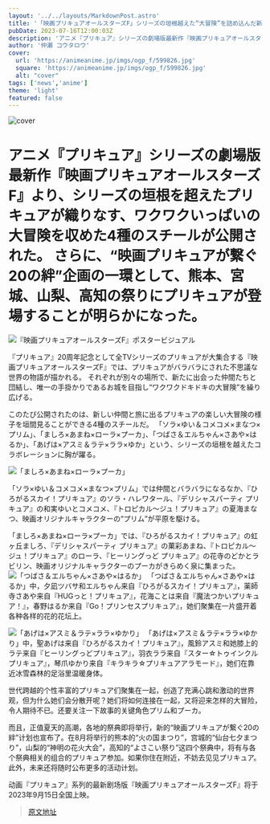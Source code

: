 ```yaml
---
layout: '../../layouts/MarkdownPost.astro'
title: '「映画プリキュアオールスターズF」シリーズの垣根越えた“大冒険”を詰め込んだ新スチール公開！ 熊本・宮城・山梨・高知の祭りで企画も'
pubDate: 2023-07-16T12:00:03Z
description: 'アニメ『プリキュア』シリーズの劇場版最新作『映画プリキュアオールスターズF』より、ワクワクいっぱいの大冒険を収めた4種のスチールが公開された。さらに、熊本、宮城、山梨、高知の祭りにプリキュアが登場することが明らかになった。'
author: '仲瀬 コウタロウ'
cover:
  url: 'https://animeanime.jp/imgs/ogp_f/599826.jpg'
  square: 'https://animeanime.jp/imgs/ogp_f/599826.jpg'
  alt: "cover"
tags: ['news','anime']
theme: 'light'
featured: false
---
```


![cover](https://animeanime.jp/imgs/ogp_f/599826.jpg)

# アニメ『プリキュア』シリーズの劇場版最新作『映画プリキュアオールスターズF』より、シリーズの垣根を超えたプリキュアが織りなす、ワクワクいっぱいの大冒険を収めた4種のスチールが公開された。 さらに、“映画プリキュアが繋ぐ20の絆”企画の一環として、熊本、宮城、山梨、高知の祭りにプリキュアが登場することが明らかになった。

![『映画プリキュアオールスターズF』ポスタービジュアル](https://animeanime.jp/imgs/zoom/599965.jpg)

『プリキュア』20周年記念として全TVシリーズのプリキュアが大集合する『映画プリキュアオールスターズF』では、プリキュアがバラバラにされた不思議な世界の物語が描かれる。 それぞれが別々の場所で、新たに出会った仲間たちと団結し、唯一の手掛かりであるお城を目指し“ワクワクドキドキの大冒険”を繰り広げる。

このたび公開されたのは、新しい仲間と旅に出るプリキュアの楽しい大冒険の様子を垣間見ることができる4種のスチールだ。 「ソラ×ゆい＆コメコメ×まなつ×プリム」、「ましろ×あまね×ローラ×プーカ」、「つばさ＆エルちゃん×さあや×はるか」、「あげは×アスミ＆ラテ×ララ×ゆか」という、シリーズの垣根を越えたコラボレーションに胸が躍る。

![「ましろ×あまね×ローラ×プーカ」](https://animeanime.jp/imgs/zoom/599827.jpg)

「ソラ×ゆい＆コメコメ×まなつ×プリム」では仲間とバラバラになるなか、『ひろがるスカイ！プリキュア』のソラ・ハレワタール、『デリシャスパーティ プリキュア』の和実ゆいとコメコメ、『トロピカル～ジュ！プリキュア』の夏海まなつ、映画オリジナルキャラクターの“プリム”が平原を駆ける。

「ましろ×あまね×ローラ×プーカ」では、『ひろがるスカイ！プリキュア』の虹ヶ丘ましろ、『デリシャスパーティ プリキュア』の菓彩あまね、『トロピカル～ジュ！プリキュア』のローラ、『ヒーリングっど プリキュア』の花寺のどかとラビリン、映画オリジナルキャラクターのプーカがきらめく泉に集まった。
![「つばさ＆エルちゃん×さあや×はるか」](https://animeanime.jp/imgs/zoom/599828.jpg)
「つばさ＆エルちゃん×さあや×はるか」中，夕凪ツバサ和エルちゃん来自『ひろがるスカイ！プリキュア』，薬師寺さあや来自『HUGっと！プリキュア』，花海ことは来自『魔法つかいプリキュア！』，春野はるか来自『Go！プリンセスプリキュア』，她们聚集在一片盛开着各种各样的花的花坛上。

![「あげは×アスミ＆ラテ×ララ×ゆかり」](https://animeanime.jp/imgs/zoom/599825.jpg)
「あげは×アスミ＆ラテ×ララ×ゆかり」中，聖あげは来自『ひろがるスカイ！プリキュア』，風鈴アスミ和她膝上的ラテ来自『ヒーリングっどプリキュア』，羽衣ララ来自『スター☆トゥインクルプリキュア』，琴爪ゆかり来自『キラキラ☆プリキュアアラモード』，她们在靠近冰雪森林的足浴里温暖身体。

世代跨越的个性丰富的プリキュア们聚集在一起，创造了充满心跳和激动的世界观，但为什么她们会分散开呢？她们将如何连接在一起，又将迎来怎样的大冒险，令人期待不已。还要关注一下故事的关键角色プリム和プーカ。

而且，正值夏天的高潮，各地的祭典即将举行，新的“映画プリキュアが繋ぐ20の絆”计划也宣布了。在8月将举行的熊本的“火の国まつり”，宫城的“仙台七夕まつり”，山梨的“神明の花火大会”，高知的“よさこい祭り”这四个祭典中，将有与各个祭典相关的组合的プリキュア参加。如果你住在附近，不妨去见见プリキュア。此外，未来还将随时公布更多的活动计划。

动画『プリキュア』系列的最新剧场版『映画プリキュアオールスターズF』将于2023年9月15日全国上映。

>[原文地址](https://animeanime.jp/article/2023/07/16/78643.html)  